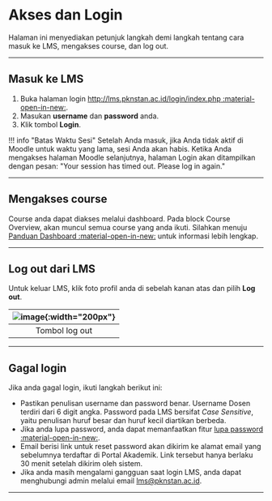 # Akses dan Login
Halaman ini menyediakan petunjuk langkah demi langkah tentang cara masuk ke LMS, mengakses course, dan log out.

-----------------------

## Masuk ke LMS
1. Buka halaman login  [http://lms.pknstan.ac.id/login/index.php :material-open-in-new:](http://lms.pknstan.ac.id/login/index.php).
2. Masukan **username** dan **password** anda.
3. Klik tombol **Login**.  

!!! info "Batas Waktu Sesi"
    Setelah Anda masuk, jika Anda tidak aktif di Moodle untuk waktu yang lama, sesi Anda akan habis. Ketika Anda mengakses halaman Moodle selanjutnya, halaman Login akan ditampilkan dengan pesan: 
        "Your session has timed out. Please log in again."

-----------------------------

## Mengakses course
Course anda dapat diakses melalui dashboard. Pada block Course Overview, akan muncul semua course yang anda ikuti. Silahkan menuju [Panduan Dashboard :material-open-in-new:](./m_dashboard.md) untuk informasi lebih lengkap.

---------------------

## Log out dari LMS
Untuk keluar LMS, klik foto profil anda di sebelah kanan atas dan pilih **Log out**.  

|![image](/lms/img/login/logout.png){:width="200px"}|
| :---: |  
| Tombol log out |

--------------------------

## Gagal login
Jika anda gagal login, ikuti langkah berikut ini:

* Pastikan penulisan username dan password benar. Username Dosen terdiri dari 6 digit angka. Password pada LMS bersifat *Case Sensitive*, yaitu penulisan huruf besar dan huruf kecil diartikan berbeda.
* Jika anda lupa password, anda dapat memanfaatkan fitur [lupa password :material-open-in-new:](./m_lupapw.md).
* Email berisi link untuk reset password akan dikirim ke alamat email yang sebelumnya terdaftar di Portal Akademik. Link tersebut hanya berlaku 30 menit setelah dikirim oleh sistem.
* Jika anda masih mengalami gangguan saat login LMS, anda dapat menghubungi admin melalui email lms@pknstan.ac.id.

-----------------------------
